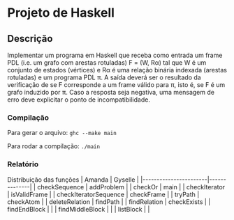 # Projeto de Haskell

## Descrição
Implementar um programa em Haskell que receba como entrada um frame PDL (i.e. um grafo com arestas rotuladas) F = (W, Rα) tal que W é um conjunto de estados (vértices) e Rα é uma relação binária indexada (arestas rotuladas) e um programa PDL π. A saída deverá ser o resultado da verificação de se F corresponde a um frame válido para π, isto é, se F é um grafo induzido por π. Caso a resposta seja negativa, uma mensagem de erro deve explicitar o ponto de incompatibilidade.


### Compilação
Para gerar o arquivo:
`ghc --make main`

Para rodar a compilação:
`./main`

### Relatório
Distribuição das funções
| Amanda                | Gyselle      |
|-----------------------|--------------|
| checkSequence         | addProblem   |
| checkOr               | main         |
| checkIterator         | isValidFrame |
| checkIteratorSequence | checkFrame   |
| tryPath               | checkAtom    |
| deleteRelation        | findPath     |
| findRelation          | checkExists  |
| findEndBlock          |              |
| findMiddleBlock       |              |
| listBlock             |              |